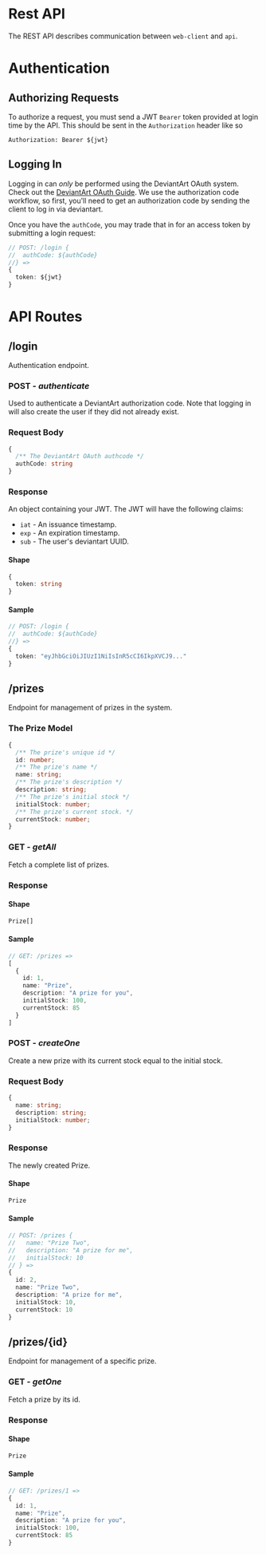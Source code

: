 # Rest API
The REST API describes communication between `web-client` and `api`.
# Authentication
## Authorizing Requests
To authorize a request, you must send a JWT `Bearer` token provided at login time by the API. This should be sent in the `Authorization` header like so
```
Authorization: Bearer ${jwt}
```

## Logging In
Logging in can _only_ be performed using the DeviantArt OAuth system. Check out the [DeviantArt OAuth Guide](https://www.deviantart.com/developers/authentication). We use the authorization code workflow, so first, you'll need to get an authorization code by sending the client to log in via deviantart.

Once you have the `authCode`, you may trade that in for an access token by submitting a login request:
```ts
// POST: /login {
//  authCode: ${authCode}  
//} =>
{
  token: ${jwt}
}
```
# API Routes
## /login
Authentication endpoint.
### POST - _authenticate_
Used to authenticate a DeviantArt authorization code. Note that logging in will also create the user if they did not already exist.
### Request Body
```ts
{
  /** The DeviantArt OAuth authcode */
  authCode: string
}
```
### Response
An object containing your JWT. The JWT will have the following claims:
- `iat` - An issuance timestamp.
- `exp` - An expiration timestamp.
- `sub` - The user's deviantart UUID.

#### Shape
```ts
{
  token: string
}
```
#### Sample
```ts
// POST: /login {
//  authCode: ${authCode}
//} =>
{
  token: "eyJhbGciOiJIUzI1NiIsInR5cCI6IkpXVCJ9..."
}
```
## /prizes
Endpoint for management of prizes in the system.

### The Prize Model
```ts
{
  /** The prize's unique id */
  id: number;
  /** The prize's name */
  name: string;
  /** The prize's description */
  description: string;
  /** The prize's initial stock */
  initialStock: number;
  /** The prize's current stock. */
  currentStock: number;
}
```
### GET - _getAll_
Fetch a complete list of prizes.
### Response
#### Shape
```ts
Prize[]
```
#### Sample
```ts
// GET: /prizes =>
[
  {
    id: 1,
    name: "Prize",
    description: "A prize for you",
    initialStock: 100,
    currentStock: 85
  }
]
```
### POST - _createOne_
Create a new prize with its current stock equal to the initial stock.
### Request Body
```ts
{
  name: string;
  description: string;
  initialStock: number;
}
```

### Response
The newly created Prize.
#### Shape
```ts
Prize
```
#### Sample
```ts
// POST: /prizes {
//   name: "Prize Two",
//   description: "A prize for me",
//   initialStock: 10
// } =>
{
  id: 2,
  name: "Prize Two",
  description: "A prize for me",
  initialStock: 10,
  currentStock: 10
}
```

## /prizes/{id}
Endpoint for management of a specific prize.
### GET - _getOne_
Fetch a prize by its id.
### Response
#### Shape
```ts
Prize
```
#### Sample
```ts
// GET: /prizes/1 =>
{
  id: 1,
  name: "Prize",
  description: "A prize for you",
  initialStock: 100,
  currentStock: 85
}
```